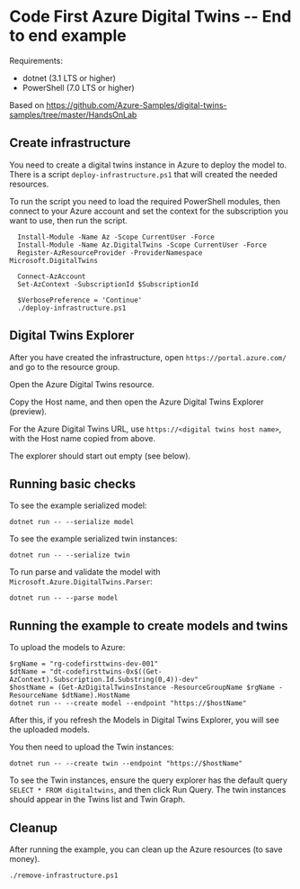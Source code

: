 Code First Azure Digital Twins -- End to end example
====================================================

Requirements:

* dotnet (3.1 LTS or higher)
* PowerShell (7.0 LTS or higher)

Based on https://github.com/Azure-Samples/digital-twins-samples/tree/master/HandsOnLab

Create infrastructure
---------------------

You need to create a digital twins instance in Azure to deploy the model to. There is a
script `deploy-infrastructure.ps1` that will created the needed resources.

To run the script you need to load the required PowerShell modules, then connect to your
Azure account and set the context for the subscription you want to use, then run the
script.

``` pwsh
  Install-Module -Name Az -Scope CurrentUser -Force
  Install-Module -Name Az.DigitalTwins -Scope CurrentUser -Force
  Register-AzResourceProvider -ProviderNamespace Microsoft.DigitalTwins
  
  Connect-AzAccount
  Set-AzContext -SubscriptionId $SubscriptionId
  
  $VerbosePreference = 'Continue'
  ./deploy-infrastructure.ps1
```

Digital Twins Explorer
----------------------

After you have created the infrastructure, open `https://portal.azure.com/` and go to the resource group.

Open the Azure Digital Twins resource.

Copy the Host name, and then open the Azure Digital Twins Explorer (preview).

For the Azure Digital Twins URL, use `https://<digital twins host name>`, with the Host name copied from above.

The explorer should start out empty (see below).

Running basic checks
--------------------

To see the example serialized model:

```
dotnet run -- --serialize model
```

To see the example serialized twin instances:

```
dotnet run -- --serialize twin
```

To run parse and validate the model with `Microsoft.Azure.DigitalTwins.Parser`: 

```
dotnet run -- --parse model
```

Running the example to create models and twins
----------------------------------------------

To upload the models to Azure:

``` pwsh
$rgName = "rg-codefirsttwins-dev-001"
$dtName = "dt-codefirsttwins-0x$((Get-AzContext).Subscription.Id.Substring(0,4))-dev"
$hostName = (Get-AzDigitalTwinsInstance -ResourceGroupName $rgName -ResourceName $dtName).HostName
dotnet run -- --create model --endpoint "https://$hostName"
```

After this, if you refresh the Models in Digital Twins Explorer, you will see the uploaded models. 

You then need to upload the Twin instances:

``` pwsh
dotnet run -- --create twin --endpoint "https://$hostName"
```

To see the Twin instances, ensure the query explorer has the default query `SELECT * FROM digitaltwins`,
and then click Run Query. The twin instances should appear in the Twins list and Twin Graph.

Cleanup
-------

After running the example, you can clean up the Azure resources (to save money).

``` pwsh
./remove-infrastructure.ps1
```


